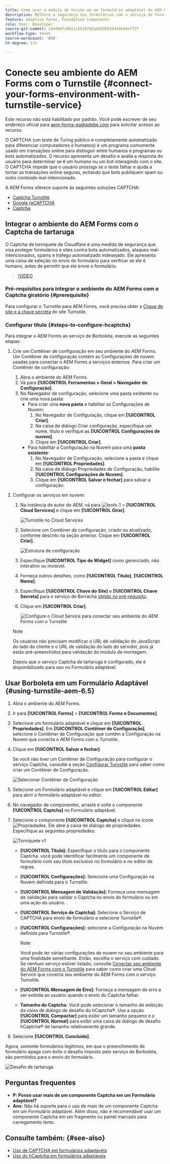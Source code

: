 ```yaml
---
title: Como usar o módulo de torção em um formulário adaptável do AEM 6.5?
description: Melhore a segurança dos formulários com o serviço de Tornição sem esforço. Guia passo a passo no interior.
feature: Adaptive Forms, Foundation Components
role: User, Developer
source-git-commit: 1444b0fc0811cbb187d2a4d83b626444e44ef73f
workflow-type: tm+mt
source-wordcount: '850'
ht-degree: 11%

---
```


# Conecte seu ambiente do AEM Forms com o Turnstile {#connect-your-forms-environment-with-turnstile-service}


<span class="preview">Este recurso não está habilitado por padrão. Você pode escrever de seu endereço oficial para aem-forms-ea@adobe.com para solicitar acesso ao recurso.</span>

O CAPTCHA (um teste de Turing público e completamente automatizado para diferenciar computadores e humanos) é um programa comumente usado em transações online para distinguir entre humanos e programas ou bots automatizados. O recurso apresenta um desafio e avalia a resposta do usuário para determinar se é um humano ou um bot interagindo com o site. O CAPTCHA impede que o usuário prossiga se o teste falhar e ajuda a tornar as transações online seguras, evitando que bots publiquem spam ou outro conteúdo mal-intencionado.

A AEM Forms oferece suporte às seguintes soluções CAPTCHA:

* [Captcha Turnstile](/help/forms/using/integrate-adaptive-forms-turnstile.md)
* [Google reCAPTCHA](/help/forms/using/captcha-adaptive-forms.md)
* [Captcha](/help/forms/using/integrate-adaptive-forms-hcaptcha.md)


<!-- ![Turnstile](assets/Turnstile-challenge.png)-->

## Integrar o ambiente do AEM Forms com o Captcha de tartaruga

O Captcha de torniquete da Cloudflare é uma medida de segurança que visa proteger formulários e sites contra bots automatizados, ataques mal-intencionados, spams e tráfego automatizado indesejado. Ele apresenta uma caixa de seleção no envio do formulário para verificar se ele é humano, antes de permitir que ele envie o formulário.

>[!VIDEO](https://video.tv.adobe.com/v/3440940/)

### Pré-requisitos para integrar o ambiente do AEM Forms com o Captcha giratório {#prerequisite}

Para configurar o Turnstile para AEM Forms, você precisa obter a [Chave de site e a chave secreta](https://developers.cloudflare.com/turnstile/get-started/) do site Turnstile.

### Configurar título {#steps-to-configure-hcaptcha}

Para integrar o AEM Forms ao serviço de Borboleta, execute as seguintes etapas:

1. Crie um Contêiner de configuração em seu ambiente do AEM Forms. Um Contêiner de configuração contém as Configurações de nuvem usadas para conectar o AEM Forms a serviços externos. Para criar um Contêiner de configuração:
   1. Abra o ambiente do AEM Forms.
   1. Vá para **[!UICONTROL Ferramentas > Geral > Navegador de Configuração]**.
   1. No Navegador de configuração, selecione uma pasta existente ou crie uma nova pasta:
      * Para criar uma **nova pasta** e habilitar as Configurações de Nuvem:
         1. No Navegador de Configuração, clique em **[!UICONTROL Criar]**.
         1. Na caixa de diálogo Criar configuração, especifique um nome, título e verifique as **[!UICONTROL Configurações de nuvem]**.
         1. Clique em **[!UICONTROL Criar]**.
      * Para habilitar a Configuração na Nuvem para uma **pasta existente**:
         1. No Navegador de Configuração, selecione a pasta e clique em **[!UICONTROL Propriedades]**.
         1. Na caixa de diálogo Propriedades de Configuração, habilite **[!UICONTROL Configurações de Nuvem]**.
         1. Clique em **[!UICONTROL Salvar e fechar]** para salvar a configuração.

1. Configurar os serviços em nuvem:
   1. Na instância do autor do AEM, vá para ![tools-1](assets/tools-1.png) > **[!UICONTROL Cloud Services]** e clique em **[!UICONTROL Girar]**.

      ![Turnstile no Cloud Services](assets/turnstile-in-ui.png)
   1. Selecione um Contêiner de configuração, criado ou atualizado, conforme descrito na seção anterior. Clique em **[!UICONTROL Criar]**.

      ![Estrutura de configuração](assets/config-hcaptcha.png)
   1. Especifique **[!UICONTROL Tipo de Widget]** como gerenciado, não interativo ou invisível.
   1. Forneça outros detalhes, como **[!UICONTROL Título]**, **[!UICONTROL Nome]**.
   1. Especifique **[!UICONTROL Chave do Site]** e **[!UICONTROL Chave Secreta]** para o serviço de Borracha [obtido no pré-requisito](#prerequisite).
   1. Clique em **[!UICONTROL Criar]**.

      ![Configure o Cloud Service para conectar seu ambiente do AEM Forms com o Turnstile](assets/config-turntstile.png)

   >[!NOTE]
   > Os usuários não precisam modificar o URL de validação do JavaScript do lado do cliente e o URL de validação do lado do servidor, pois já estão pré-preenchidos para validação do módulo de montagem.

   Depois que o serviço Captcha de tartaruga é configurado, ele é disponibilizado para uso no Formulário adaptável.

## Usar Borboleta em um Formulário Adaptável {#using-turnstile-aem-6.5}

1. Abra o ambiente do AEM Forms.
1. Ir para **[!UICONTROL Forms]** > **[!UICONTROL Forms e Documentos]**.
1. Selecione um formulário adaptável e clique em **[!UICONTROL Propriedades]**. Em **[!UICONTROL Contêiner de Configuração]**, selecione o Contêiner de Configuração que contém a Configuração na Nuvem que conecta o AEM Forms com o Turnstile.
1. Clique em **[!UICONTROL Salvar e fechar]**.

   Se você não tiver um Contêiner de Configuração para configurar o serviço Captcha, consulte a seção [Configurar Turnstile](#configure-turnstile-steps-to-configure-hcaptcha) para saber como criar um Contêiner de Configuração.

   ![Selecionar Contêiner de Configuração](assets/captcha-properties.png)

1. Selecione um Formulário adaptável e clique em **[!UICONTROL Editar]** para abrir o formulário adaptável no editor.
1. No navegador de componentes, arraste e solte o componente **[!UICONTROL Captcha]** no Formulário adaptável.
1. Selecione o componente **[!UICONTROL Captcha]** e clique no ícone ![Propriedades](assets/configure-icon.svg). Ele abre a caixa de diálogo de propriedades. Especifique as seguintes propriedades:

   <!--![Turnstile v2](assets/turnstile-settings-v2.png)-->
   ![Torniquete v1](assets/turnstile-setting-v1.png)

   * **[!UICONTROL Título]:** Especifique o título para o componente Captcha. você pode identificar facilmente um componente de formulário com seu título exclusivo no formulário e no editor de regras.
   * **[!UICONTROL Configurações]:** Selecione uma Configuração na Nuvem definida para o Turnstile.
   * **[!UICONTROL Mensagem de Validação]:** Forneça uma mensagem de validação para validar o Captcha no envio do formulário ou em uma ação do usuário.
   * **[!UICONTROL Serviço de Captcha]:** Selecione o Serviço de CAPTCHA para envio de formulário e selecione Turnstile®.
   * **[!UICONTROL Configurações]:** selecione a Configuração na Nuvem definida para Turnstile®.

     >[!NOTE]
     >Você pode ter várias configurações de nuvem no seu ambiente para uma finalidade semelhante. Então, escolha o serviço com cuidado. Se nenhum serviço estiver listado, consulte [Conectar seu ambiente do AEM Forms com o Turnstile](#connect-your-forms-environment-with-turnstile-service) para saber como criar uma Cloud Service que conecta seu ambiente do AEM Forms com o serviço Turnstile.

   * **[!UICONTROL Mensagem de Erro]:** Forneça a mensagem de erro a ser exibida ao usuário quando o envio do Captcha falhar.
   * **Tamanho do Captcha:** Você pode selecionar o tamanho de exibição da caixa de diálogo de desafio do hCaptcha®. Use a opção **[!UICONTROL Compactar]** para exibir um tamanho pequeno e o **[!UICONTROL Normal]** para exibir uma caixa de diálogo de desafio hCaptcha® de tamanho relativamente grande.

1. Selecione **[!UICONTROL Concluído]**.


Agora, somente formulários legítimos, em que o preenchimento de formulário apaga com êxito o desafio imposto pelo serviço de Borboleta, são permitidos para o envio do formulário.

![Desafio de tartaruga](assets/turnstile-challenge.png)


## Perguntas frequentes

* **P: Posso usar mais de um componente Captcha em um Formulário adaptável?**
* **Ans:** Não há suporte para o uso de mais de um componente Captcha em um Formulário adaptável. Além disso, não é recomendável usar um componente Captcha em um fragmento ou painel marcado para carregamento lento.

## Consulte também: {#see-also}

* [Uso de CAPTCHA em formulários adaptáveis](/help/forms/using/captcha-adaptive-forms.md)
* [Uso do hCaptcha em formulários adaptáveis](/help/forms/using/integrate-adaptive-forms-hcaptcha.md)
